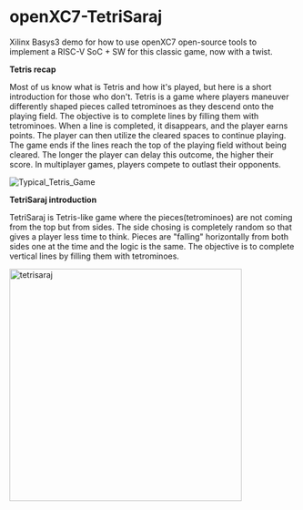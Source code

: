 # openXC7-TetriSaraj
Xilinx Basys3 demo for how to use openXC7 open-source tools to implement a RISC-V SoC + SW for this classic game, now with a twist.

**Tetris recap**

Most of us know what is Tetris and how it's played, but here is a short introduction for those who don't. Tetris is a game where players maneuver differently shaped pieces called tetrominoes as they descend onto the playing field. The objective is to complete lines by filling them with tetrominoes. When a line is completed, it disappears, and the player earns points. The player can then utilize the cleared spaces to continue playing. The game ends if the lines reach the top of the playing field without being cleared. The longer the player can delay this outcome, the higher their score. In multiplayer games, players compete to outlast their opponents. 

![Typical_Tetris_Game](https://github.com/chili-chips-ba/openXC7-TetriSaraj/assets/113244867/bbd94950-8c0d-4dce-a1da-66681715f41d)

**TetriSaraj introduction**

TetriSaraj is Tetris-like game where the pieces(tetrominoes) are not coming from the top but from sides. The side chosing is completely random so that gives a player less time to think. Pieces are "falling" horizontally from both sides one at the time and the logic is the same. The objective is to complete vertical lines by filling them with tetrominoes.

<img width="408" alt="tetrisaraj" src="https://github.com/chili-chips-ba/openXC7-TetriSaraj/assets/113244867/ceb74ee9-2ee2-461a-ab3f-e279f34bf71e">
